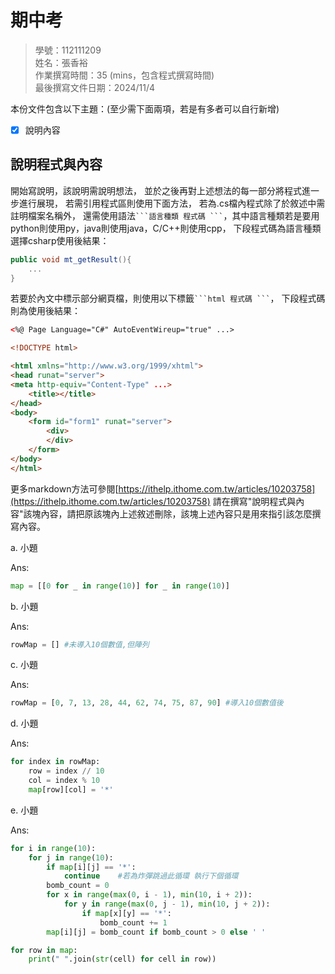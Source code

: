 # 期中考
>
>學號：112111209
><br />
>姓名：張香裕
><br />
>作業撰寫時間：35 (mins，包含程式撰寫時間)
><br />
>最後撰寫文件日期：2024/11/4
>

本份文件包含以下主題：(至少需下面兩項，若是有多者可以自行新增)
- [x] 說明內容

## 說明程式與內容

開始寫說明，該說明需說明想法，
並於之後再對上述想法的每一部分將程式進一步進行展現，
若需引用程式區則使用下面方法，
若為.cs檔內程式除了於敘述中需註明檔案名稱外，
還需使用語法` ```語言種類 程式碼 ``` `，其中語言種類若是要用python則使用py，java則使用java，C/C++則使用cpp，
下段程式碼為語言種類選擇csharp使用後結果：

```csharp
public void mt_getResult(){
    ...
}
```

若要於內文中標示部分網頁檔，則使用以下標籤` ```html 程式碼 ``` `，
下段程式碼則為使用後結果：

```html
<%@ Page Language="C#" AutoEventWireup="true" ...>

<!DOCTYPE html>

<html xmlns="http://www.w3.org/1999/xhtml">
<head runat="server">
<meta http-equiv="Content-Type" ...>
    <title></title>
</head>
<body>
    <form id="form1" runat="server">
        <div>
        </div>
    </form>
</body>
</html>
```
更多markdown方法可參閱[https://ithelp.ithome.com.tw/articles/10203758](https://ithelp.ithome.com.tw/articles/10203758)
請在撰寫"說明程式與內容"該塊內容，請把原該塊內上述敘述刪除，該塊上述內容只是用來指引該怎麼撰寫內容。


a. 小題

Ans:

```py
map = [[0 for _ in range(10)] for _ in range(10)]
```

b. 小題

Ans:

```py
rowMap = [] #未導入10個數值,但陣列
```

c. 小題

Ans:

```py
rowMap = [0, 7, 13, 28, 44, 62, 74, 75, 87, 90] #導入10個數值後
```


d. 小題

Ans:

```py
for index in rowMap:
    row = index // 10  
    col = index % 10   
    map[row][col] = '*'
```

e. 小題

Ans:

```py
for i in range(10):
    for j in range(10):
        if map[i][j] == '*':
            continue    #若為炸彈跳過此循環 執行下個循環
        bomb_count = 0
        for x in range(max(0, i - 1), min(10, i + 2)):
            for y in range(max(0, j - 1), min(10, j + 2)):
                if map[x][y] == '*':
                    bomb_count += 1
        map[i][j] = bomb_count if bomb_count > 0 else ' '

for row in map:
    print(" ".join(str(cell) for cell in row))
```